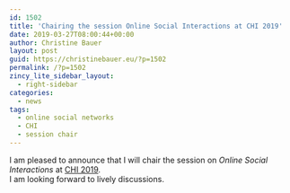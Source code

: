 ```yaml
---
id: 1502
title: 'Chairing the session Online Social Interactions at CHI 2019'
date: 2019-03-27T08:00:44+00:00
author: Christine Bauer
layout: post
guid: https://christinebauer.eu/?p=1502
permalink: /?p=1502
zincy_lite_sidebar_layout:
  - right-sidebar
categories:
  - news
tags:
  - online social networks
  - CHI
  - session chair
---
```

I am pleased to announce that I will chair the session on _Online Social Interactions_ at <a href="https://chi2019.acm.org" rel="noopener noreferrer" target="_blank">CHI 2019</a>.  
I am looking forward to lively discussions.